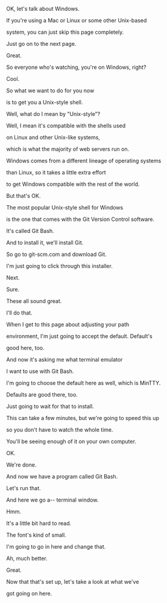 OK, let's talk about Windows.

If you're using a Mac or
Linux or some other Unix-based

system, you can just skip
this page completely.

Just go on to the next page.

Great.

So everyone who's watching,
you're on Windows, right?

Cool.

So what we want
to do for you now

is to get you a
Unix-style shell.

Well, what do I mean
by "Unix-style"?

Well, I mean it's compatible
with the shells used

on Linux and other
Unix-like systems,

which is what the majority
of web servers run on.

Windows comes from a different
lineage of operating systems

than Linux, so it takes
a little extra effort

to get Windows compatible
with the rest of the world.

But that's OK.

The most popular Unix-style
shell for Windows

is the one that comes with the
Git Version Control software.

It's called Git Bash.

And to install it,
we'll install Git.

So go to git-scm.com
and download Git.

I'm just going to click
through this installer.

Next.

Sure.

These all sound great.

I'll do that.

When I get to this page
about adjusting your path

environment, I'm just going to
accept the default. Default's

good here, too.

And now it's asking me
what terminal emulator

I want to use with Git Bash.

I'm going to choose the default
here as well, which is MinTTY.

Defaults are good there, too.

Just going to wait
for that to install.

This can take a few minutes,
but we're going to speed this up

so you don't have to
watch the whole time.

You'll be seeing enough of
it on your own computer.

OK.

We're done.

And now we have a
program called Git Bash.

Let's run that.

And here we go a--
terminal window.

Hmm.

It's a little bit hard to read.

The font's kind of small.

I'm going to go in
here and change that.

Ah, much better.

Great.

Now that that's set up, let's
take a look at what we've

got going on here.
